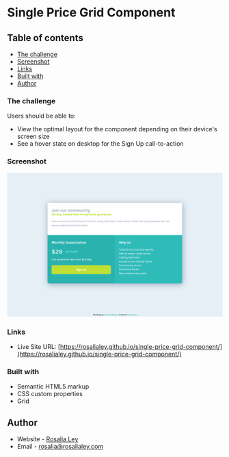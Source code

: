 # Single Price Grid Component

## Table of contents

  - [The challenge](#the-challenge)
  - [Screenshot](#screenshot)
  - [Links](#links)
  - [Built with](#built-with)
  - [Author](#author)


### The challenge

Users should be able to:

- View the optimal layout for the component depending on their device's screen size
- See a hover state on desktop for the Sign Up call-to-action

### Screenshot

![](images/Screenshot%202022-07-26%20at%2012-26-14%20Single%20Price%20Grid%20Component.png)

### Links

- Live Site URL: [https://rosalialey.github.io/single-price-grid-component/](https://rosalialey.github.io/single-price-grid-component/)

### Built with

- Semantic HTML5 markup
- CSS custom properties
- Grid

## Author

- Website - [Rosalia Ley](https://github.com/RosaliaLey)
- Email - [rosalia@rosalialey.com](rosalia@rosalialey.com)
